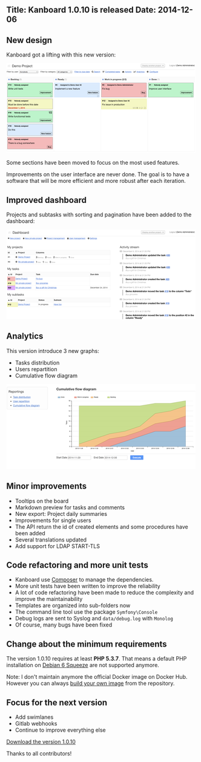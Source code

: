 Title: Kanboard 1.0.10 is released
Date: 2014-12-06
---

## New design

Kanboard got a lifting with this new version:

![Board](/screenshots/news/1.0.10/board.png)

Some sections have been moved to focus on the most used features.

Improvements on the user interface are never done.
The goal is to have a software that will be more efficient and more robust after each iteration.

## Improved dashboard

Projects and subtasks with sorting and pagination have been added to the dashboard:

![Dashboard](/screenshots/news/1.0.10/dashboard.png)

## Analytics

This version introduce 3 new graphs:

- Tasks distribution
- Users repartition
- Cumulative flow diagram

![Analytics](/screenshots/news/1.0.10/analytics.png)

## Minor improvements

- Tooltips on the board
- Markdown preview for tasks and comments
- New export: Project daily summaries
- Improvements for single users
- The API return the id of created elements and some procedures have been added
- Several translations updated
- Add support for LDAP START-TLS

## Code refactoring and more unit tests

- Kanboard use [Composer](https://getcomposer.org/) to manage the dependencies.
- More unit tests have been written to improve the reliability
- A lot of code refactoring have been made to reduce the complexity and improve the maintainability
- Templates are organized into sub-folders now
- The command line tool use the package `Symfony\Console`
- Debug logs are sent to Syslog and `data/debug.log` with `Monolog`
- Of course, many bugs have been fixed

## Change about the minimum requirements

The version 1.0.10 requires at least **PHP 5.3.7**.
That means a default PHP installation on [Debian 6 Squeeze](/documentation/debian-installation) are not supported anymore.

Note: I don't maintain anymore the official Docker image on Docker Hub.
However you can always [build your own image](/documentation/docker) from the repository.

## Focus for the next version

- Add swimlanes
- Gitlab webhooks
- Continue to improve everything else

[Download the version 1.0.10](/kanboard-1.0.10.zip)

Thanks to all contributors!
